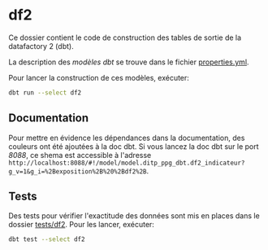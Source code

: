# df2

Ce dossier contient le code de construction des tables de sortie de la datafactory 2 (dbt).

La description des *modèles dbt* se trouve dans le fichier [properties.yml](./properties.yml).

Pour lancer la construction de ces modèles, exécuter:

```sh
dbt run --select df2
```

## Documentation

Pour mettre en évidence les dépendances dans la documentation, des couleurs ont été ajoutées à la doc dbt. Si vous lancez la doc dbt sur le port *8088*, ce shema est accessible à l'adresse `http://localhost:8088/#!/model/model.ditp_ppg_dbt.df2_indicateur?g_v=1&g_i=%2Bexposition%2B%20%2Bdf2%2B`.

## Tests

Des tests pour vérifier l'exactitude des données sont mis en places dans le dossier [tests/df2](../../tests/df2). Pour les lancer, exécuter:

```sh
dbt test --select df2
```